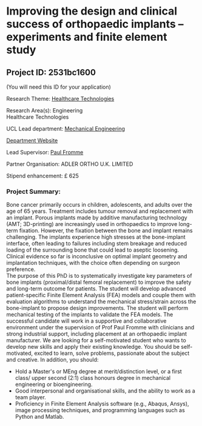# Improving the design and clinical success of orthopaedic implants –experiments and finite element study

## Project ID: **2531bc1600**
(You will need this ID for your application)

Research Theme: [Healthcare Technologies](../themes/healthcare-technologies.md)

Research Area(s):
Engineering<br />Healthcare Technologies

UCL Lead department: [Mechanical Engineering](../departments/mechanical-engineering.md)

[Department Website](https://www.ucl.ac.uk/mechanical-engineering)

Lead Supervisor: [Paul Fromme](https://profiles.ucl.ac.uk/9055)

Partner Organisation: ADLER ORTHO U.K. LIMITED

Stipend enhancement: £ 625

### Project Summary:

Bone cancer primarily occurs in children, adolescents, and adults over the age of 65 years. Treatment includes tumour removal and replacement with an implant. Porous implants made by additive manufacturing technology (AMT; 3D-printing) are increasingly used in orthopaedics to improve long-term fixation. However, the fixation between the bone and implant remains challenging. The implants experience high stresses at the bone-implant interface, often leading to failures including stem breakage and reduced loading of the surrounding bone that could lead to aseptic loosening. Clinical evidence so far is inconclusive on optimal implant geometry and implantation techniques, with the choice often depending on surgeon preference.  
The purpose of this PhD is to systematically investigate key parameters of bone implants (proximal/distal femoral replacement) to improve the safety and long-term outcome for patients. The student will develop advanced patient-specific Finite Element Analysis (FEA) models and couple them with evaluation algorithms to understand the mechanical stress/strain across the bone-implant to propose design improvements. The student will perform mechanical testing of the implants to validate the FEA models. 
The successful candidate will work in a supportive and collaborative environment under the supervision of Prof Paul Fromme with clinicians and strong industrial support, including placement at an orthopaedic implant manufacturer. We are looking for a self-motivated student who wants to develop new skills and apply their existing knowledge. You should be self-motivated, excited to learn, solve problems, passionate about the subject and creative. In addition, you should:
-  Hold a Master's or MEng degree at merit/distinction level, or a first class/ upper second (2:1) class honours degree in mechanical engineering or bioengineering.
-  Good interpersonal and organisational skills, and the ability to work as a team player.
- Proficiency in Finite Element Analysis software (e.g., Abaqus, Ansys), image processing techniques, and programming languages such as Python and Matlab.
